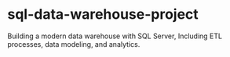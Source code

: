 # sql-data-warehouse-project
Building a modern data warehouse with SQL Server, Including ETL processes, data modeling, and analytics. 
